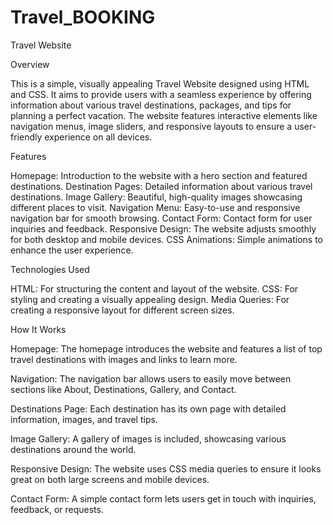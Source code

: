 # Travel_BOOKING
Travel Website

Overview

This is a simple, visually appealing Travel Website designed using HTML and CSS. It aims to provide users with a seamless experience by offering information about various travel destinations, packages, and tips for planning a perfect vacation. The website features interactive elements like navigation menus, image sliders, and responsive layouts to ensure a user-friendly experience on all devices.

Features

Homepage: Introduction to the website with a hero section and featured destinations.
Destination Pages: Detailed information about various travel destinations.
Image Gallery: Beautiful, high-quality images showcasing different places to visit.
Navigation Menu: Easy-to-use and responsive navigation bar for smooth browsing.
Contact Form: Contact form for user inquiries and feedback.
Responsive Design: The website adjusts smoothly for both desktop and mobile devices.
CSS Animations: Simple animations to enhance the user experience.

Technologies Used

HTML: For structuring the content and layout of the website.
CSS: For styling and creating a visually appealing design.
Media Queries: For creating a responsive layout for different screen sizes.

How It Works

Homepage:
The homepage introduces the website and features a list of top travel destinations with images and links to learn more.

Navigation:
The navigation bar allows users to easily move between sections like About, Destinations, Gallery, and Contact.

Destinations Page:
Each destination has its own page with detailed information, images, and travel tips.

Image Gallery:
A gallery of images is included, showcasing various destinations around the world.

Responsive Design:
The website uses CSS media queries to ensure it looks great on both large screens and mobile devices.

Contact Form:
A simple contact form lets users get in touch with inquiries, feedback, or requests.
